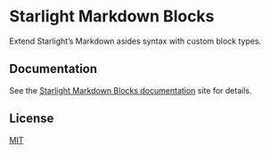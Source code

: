 # Starlight Markdown Blocks

Extend Starlight’s Markdown asides syntax with custom block types.

## Documentation

See the [Starlight Markdown Blocks documentation](https://delucis.github.io/starlight-markdown-blocks/) site for details.

## License

[MIT](https://github.com/delucis/starlight-markdown-blocks/blob/main/LICENSE)
